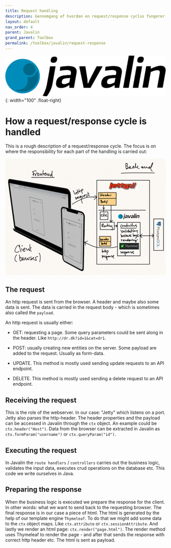 ```yaml
---
title: Request handling
description: Gennemgang af hvordan en request/response cyclus fungerer
layout: default
nav_order: 4
parent: Javalin
grand_parent: Toolbox
permalink: /toolbox/javalin/request-response
---
```


![Javalin Logo](./images/javalinlogo.svg){: width="100" .float-right}

# How a request/response cycle is handled

This is a rough description of a request/response cycle. The focus is on where the responsibility for each part of the handling is carried out:

![Request Response Cycle](./images/requesthandling.jpg)

## The request

An http request is sent from the browser. A header and maybe also some data is sent. The data is carried in the request body - which is sometimes also called the `payload`.

An http request is usually either:

- GET: requesting a page. Some query parameters could be sent along in the header. Like `http://dr.dk?id=1&cat=dr1`.

- POST: usually creating new entities on the server. Some payload are added to the request. Usually as form-data.

- UPDATE. This method is mostly used sending update requests to an API endpoint.

- DELETE. This method is mostly used sending a delete request to an API endpoint.

## Receiving the request

This is the role of the webserver. In our case: "Jetty" which listens on a port. Jetty also parses the http-header. The header properties and the payload can be accessed in Javalin through the `ctx` object. An example could be `ctx.header("Host")`. Data from the browser can be extracted in Javalin as `ctx.formParam("username")` or `ctx.queryParam("id")`.

## Executing the request

In Javalin the `route handlers` / `controllers` carries out the business logic, validates the input data, executes crud operations on the database etc.
This code we write ourselves in Java.

## Preparing the response

When the business logic is executed we prepare the response for the client. In other words: what we want to send back to the requesting browser. The final response is in our case a piece of html. The html is generated by the help of our template engine `Thymeleaf`. To do that we might add some data to the `ctx` object maps. Like `ctx.attribute` or `ctx.sessionAttribute`. And lastly we render an html page: `ctx.render("page.html")`. The render method uses Thymeleaf to render the page - and after that sends the response with correct http header etc. The html is sent as payload.
